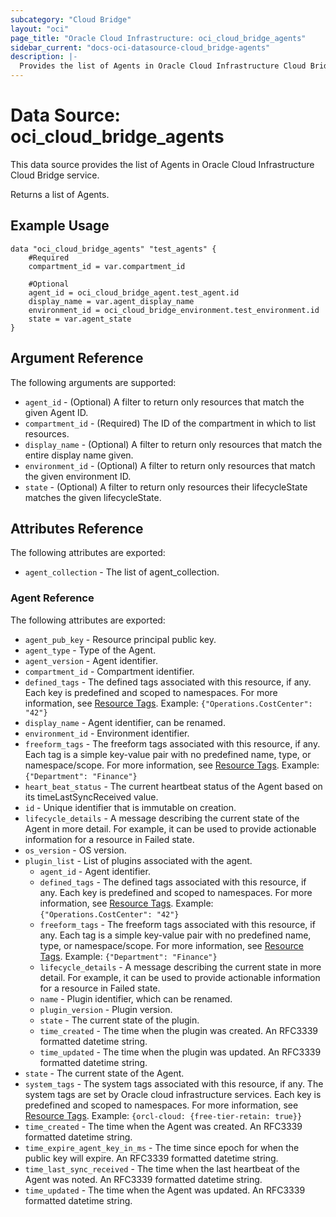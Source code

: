 ```yaml
---
subcategory: "Cloud Bridge"
layout: "oci"
page_title: "Oracle Cloud Infrastructure: oci_cloud_bridge_agents"
sidebar_current: "docs-oci-datasource-cloud_bridge-agents"
description: |-
  Provides the list of Agents in Oracle Cloud Infrastructure Cloud Bridge service
---
```


# Data Source: oci_cloud_bridge_agents
This data source provides the list of Agents in Oracle Cloud Infrastructure Cloud Bridge service.

Returns a list of Agents.


## Example Usage

```hcl
data "oci_cloud_bridge_agents" "test_agents" {
	#Required
	compartment_id = var.compartment_id

	#Optional
	agent_id = oci_cloud_bridge_agent.test_agent.id
	display_name = var.agent_display_name
	environment_id = oci_cloud_bridge_environment.test_environment.id
	state = var.agent_state
}
```

## Argument Reference

The following arguments are supported:

* `agent_id` - (Optional) A filter to return only resources that match the given Agent ID.
* `compartment_id` - (Required) The ID of the compartment in which to list resources.
* `display_name` - (Optional) A filter to return only resources that match the entire display name given.
* `environment_id` - (Optional) A filter to return only resources that match the given environment ID.
* `state` - (Optional) A filter to return only resources their lifecycleState matches the given lifecycleState.


## Attributes Reference

The following attributes are exported:

* `agent_collection` - The list of agent_collection.

### Agent Reference

The following attributes are exported:

* `agent_pub_key` - Resource principal public key.
* `agent_type` - Type of the Agent.
* `agent_version` - Agent identifier.
* `compartment_id` - Compartment identifier.
* `defined_tags` - The defined tags associated with this resource, if any. Each key is predefined and scoped to namespaces. For more information, see [Resource Tags](https://docs.cloud.oracle.com/iaas/Content/General/Concepts/resourcetags.htm). Example: `{"Operations.CostCenter": "42"}` 
* `display_name` - Agent identifier, can be renamed.
* `environment_id` - Environment identifier.
* `freeform_tags` - The freeform tags associated with this resource, if any. Each tag is a simple key-value pair with no predefined name, type, or namespace/scope. For more information, see [Resource Tags](https://docs.cloud.oracle.com/iaas/Content/General/Concepts/resourcetags.htm). Example: `{"Department": "Finance"}` 
* `heart_beat_status` - The current heartbeat status of the Agent based on its timeLastSyncReceived value.
* `id` - Unique identifier that is immutable on creation.
* `lifecycle_details` - A message describing the current state of the Agent in more detail. For example, it can be used to provide actionable information for a resource in Failed state.
* `os_version` - OS version.
* `plugin_list` - List of plugins associated with the agent.
	* `agent_id` - Agent identifier.
	* `defined_tags` - The defined tags associated with this resource, if any. Each key is predefined and scoped to namespaces. For more information, see [Resource Tags](https://docs.cloud.oracle.com/iaas/Content/General/Concepts/resourcetags.htm). Example: `{"Operations.CostCenter": "42"}` 
	* `freeform_tags` - The freeform tags associated with this resource, if any. Each tag is a simple key-value pair with no predefined name, type, or namespace/scope. For more information, see [Resource Tags](https://docs.cloud.oracle.com/iaas/Content/General/Concepts/resourcetags.htm). Example: `{"Department": "Finance"}` 
	* `lifecycle_details` - A message describing the current state in more detail. For example, it can be used to provide actionable information for a resource in Failed state.
	* `name` - Plugin identifier, which can be renamed.
	* `plugin_version` - Plugin version.
	* `state` - The current state of the plugin.
	* `time_created` - The time when the plugin was created. An RFC3339 formatted datetime string.
	* `time_updated` - The time when the plugin was updated. An RFC3339 formatted datetime string.
* `state` - The current state of the Agent.
* `system_tags` - The system tags associated with this resource, if any. The system tags are set by Oracle cloud infrastructure services. Each key is predefined and scoped to namespaces. For more information, see [Resource Tags](https://docs.cloud.oracle.com/iaas/Content/General/Concepts/resourcetags.htm). Example: `{orcl-cloud: {free-tier-retain: true}}` 
* `time_created` - The time when the Agent was created. An RFC3339 formatted datetime string.
* `time_expire_agent_key_in_ms` - The time since epoch for when the public key will expire. An RFC3339 formatted datetime string.
* `time_last_sync_received` - The time when the last heartbeat of the Agent was noted. An RFC3339 formatted datetime string.
* `time_updated` - The time when the Agent was updated. An RFC3339 formatted datetime string.

